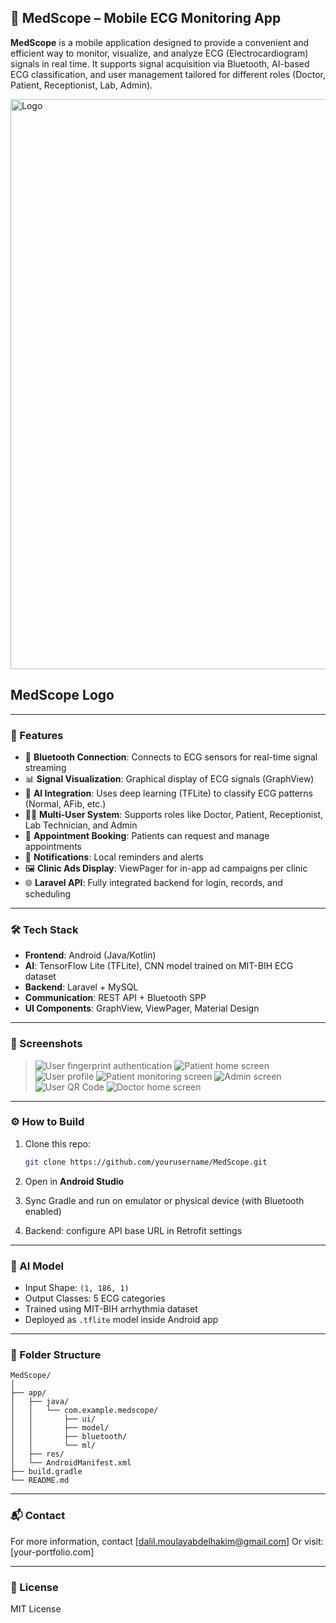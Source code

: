 ## 📱 MedScope – Mobile ECG Monitoring App

**MedScope** is a mobile application designed to provide a convenient and efficient way to monitor, visualize, and analyze ECG (Electrocardiogram) signals in real time. It supports signal acquisition via Bluetooth, AI-based ECG classification, and user management tailored for different roles (Doctor, Patient, Receptionist, Lab, Admin).

<img width="912" height="912" alt="Logo" src="https://github.com/user-attachments/assets/643a6ede-5e15-4dc2-b1c8-8c2ead549e58" />
<h2>MedScope Logo</h2>


---

### 🚀 Features

* 🔌 **Bluetooth Connection**: Connects to ECG sensors for real-time signal streaming
* 📊 **Signal Visualization**: Graphical display of ECG signals (GraphView)
* 🧠 **AI Integration**: Uses deep learning (TFLite) to classify ECG patterns (Normal, AFib, etc.)
* 👨‍⚕️ **Multi-User System**: Supports roles like Doctor, Patient, Receptionist, Lab Technician, and Admin
* 📅 **Appointment Booking**: Patients can request and manage appointments
* 🔔 **Notifications**: Local reminders and alerts
* 🖼️ **Clinic Ads Display**: ViewPager for in-app ad campaigns per clinic
* 🌐 **Laravel API**: Fully integrated backend for login, records, and scheduling

---

### 🛠️ Tech Stack

* **Frontend**: Android (Java/Kotlin)
* **AI**: TensorFlow Lite (TFLite), CNN model trained on MIT-BIH ECG dataset
* **Backend**: Laravel + MySQL
* **Communication**: REST API + Bluetooth SPP
* **UI Components**: GraphView, ViewPager, Material Design

---

### 📸 Screenshots

> ![User fingerprint authentication](https://github.com/user-attachments/assets/d463e0ee-e77e-4bb2-a65b-b3e244854a13)
> ![Patient home screen](https://github.com/user-attachments/assets/9f7753ff-8618-42c0-839b-c14de8cfc25e)
> ![User profile](https://github.com/user-attachments/assets/e971278d-69d7-42c8-af28-b013ba1a0b44)
> ![Patient monitoring screen](https://github.com/user-attachments/assets/72f6d943-8596-43a6-b8dd-a763ae700459)
>![Admin screen](https://github.com/user-attachments/assets/5c122194-24a7-4056-8da8-b4153adc7ac0)
> ![User QR Code](https://github.com/user-attachments/assets/89ef02e5-670a-4c5b-af64-0b426045db23)
> ![Doctor home screen](https://github.com/user-attachments/assets/4818ea7f-a914-48ea-9f07-e89f7ddac9d7)

---

### ⚙️ How to Build

1. Clone this repo:

   ```bash
   git clone https://github.com/yourusername/MedScope.git
   ```
2. Open in **Android Studio**
3. Sync Gradle and run on emulator or physical device (with Bluetooth enabled)
4. Backend: configure API base URL in Retrofit settings

---

### 🤖 AI Model

* Input Shape: `(1, 186, 1)`
* Output Classes: 5 ECG categories
* Trained using MIT-BIH arrhythmia dataset
* Deployed as `.tflite` model inside Android app

---

### 📂 Folder Structure

```
MedScope/
│
├── app/
│   ├── java/
│   │   └── com.example.medscope/
│   │       ├── ui/
│   │       ├── model/
│   │       ├── bluetooth/
│   │       └── ml/
│   ├── res/
│   └── AndroidManifest.xml
├── build.gradle
└── README.md
```

---

### 📬 Contact

For more information, contact \[[dalil.moulayabdelhakim@gmail.com](mailto:dalil.moulayabdelhakim@gmail.com)]
Or visit: \[your-portfolio.com]

---

### 📄 License

MIT License
